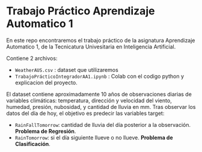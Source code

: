 # Trabajo Práctico Aprendizaje Automatico 1

En este repo encontraremos el trabajo práctico de la asignatura Aprendizaje Automatico 1, de la Tecnicatura Univesitaria en Inteligencia Artificial.

Contiene 2 archivos:
 - `WeatherAUS.csv` : dataset que utilizaremos
 - `TrabajoPrácticoIntegradorAA1.ipynb` : Colab con el codigo python y explicacion del proyecto.


El dataset contiene aproximadamente 10 años de observaciones diarias de variables climáticas: temperatura, dirección y velocidad del viento, humedad, presión, nubosidad, y cantidad de lluvia en mm.
Tras observar los datos del día de hoy, el objetivo es predecir las variables target:
                                                                               
-   `RainFallTomorrow`: cantidad de lluvia del día posterior a la observación.   **Problema de Regresión**.
-   `RainTomorrow`: si el día siguiente llueve o no llueve. **Problema de Clasificación**.
